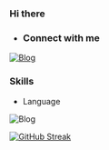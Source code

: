 ### Hi there

- ### Connect with me
  
[![Blog](https://img.shields.io/badge/Discord-7289DA?style=for-the-badge&logo=discord&logoColor=white
)](https://discord.gg/mAjvaCKW4s)

  ###                               Skills

- Language


![Blog](https://img.shields.io/badge/JavaScript-323330?style=for-the-badge&logo=javascript&logoColor=F7DF1E
)






[![GitHub Streak](https://streak-stats.demolab.com/?user=DenverCoder1&theme=dark)](https://git.io/streak-stats)



<!--- 👀 I'm interested in...
- 🌱 I am currently learning Java script
- 📫 How to contact me, I'm answering via discord
--->
<!---
Surubinn/Surubinn is a ✨ special ✨ repository because its `README.md` (this file) appears on your GitHub profile.
You can click the Preview link to take a look at your changes.
--->
